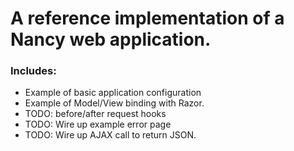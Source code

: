 # A reference implementation of a Nancy web application.

### Includes:
* Example of basic application configuration
* Example of Model/View binding with Razor.
* TODO: before/after request hooks
* TODO: Wire up example error page
* TODO: Wire up AJAX call to return JSON.
